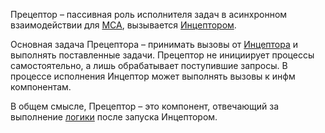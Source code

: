 Прецептор – пассивная роль исполнителя задач в асинхронном взаимодействии для 
[МСА](МСА.md), вызывается [Инцептором](./Инцептор.md).

Основная задача Прецептора – принимать вызовы от [Инцептора](./Инцептор.md) и 
выполнять поставленные задачи. Прецептор не инициирует процессы самостоятельно, 
а лишь обрабатывает поступившие запросы. В процессе исполнения Инцептор может 
выполнять вызовы к инфм компонентам.

В общем смысле, Прецептор – это компонент, отвечающий за выполнение 
[логики](./Rig.md) после запуска Инцептором.
